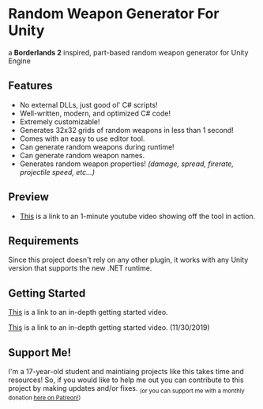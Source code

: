 # Random Weapon Generator For Unity

a __Borderlands 2__ inspired, part-based random weapon generator for Unity Engine

## Features

- No external DLLs, just good ol' C# scripts!
- Well-written, modern, and optimized C# code!
- Extremely customizable!
- Generates 32x32 grids of random weapons in less than 1 second!
- Comes with an easy to use editor tool.
- Can generate random weapons during runtime!
- Can generate random weapon names.
- Generates random weapon properties! _(damage, spread, firerate, projectile speed, etc...)_

## Preview

- [This](https://youtu.be/icu-sKq9Uzw) is a link to an 1-minute youtube video showing off the tool in action.

## Requirements

Since this project doesn't rely on any other plugin, it works with any Unity version that supports the new .NET runtime.

## Getting Started

[This](https://youtu.be/ITVjyzaxtmE) is a link to an in-depth getting started video.

[This](https://youtu.be/kGWOxC6jYAY) is a link to an in-depth getting started video. (11/30/2019)

## Support Me!

I'm a 17-year-old student and maintiaing projects like this takes time and resources! So, if you would like to help me out you can contribute to this project by making updates and/or fixes. <sub>(or you can support me with a monthly donation [here on Patreon!](https://www.patreon.com/winterboltgames))</sub>
